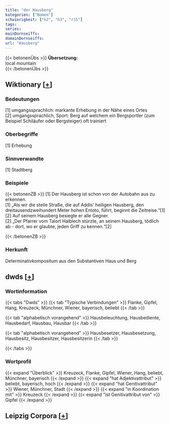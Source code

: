 ```yaml
---
title: "der Hausberg"
kategorien: ["Nomen"]
schwierigkeit: ["k2", "h3", "r15"]
tags:
series:
mainDornseiffs:
domainDornseiffs:
url: "Hausberg"
---
```


{{< betonenÜbs >}}
**Übersetzung:**  
local mountain  
{{< /betonenÜbs >}}

## Wiktionary [[+](https://de.wiktionary.org/wiki/Hausberg)]

### Bedeutungen
[1] umgangssprachlich: markante Erhebung in der Nähe eines Ortes  
[2] umgangssprachlich, Sport: Berg auf welchem ein Bergsportler (zum Beispiel Schiläufer oder Bergsteiger) oft trainiert  

### Oberbegriffe
[1] Erhebung  

### Sinnverwandte
[1] Stadtberg  

### Beispiele
{{< betonenZB >}}
[1] Der Hausberg ist schon von der Autobahn aus zu erkennen.  
[1] „Als wir die steile Straße, die auf Addis' heiligen Hausberg, den dreitausendzweihundert Meter hohen Entoto, führt, beginnt die Zeitreise.“[1]  
[2] Auf seinem Hausberg besiegte er alle Gegner.  
[2] „Der Pfarrer vom Talort Halblech stürzte, an seinem Hausberg, tödlich ab - dort, wo er glaubte, jeden Griff zu kennen.“[2]  

{{< /betonenZB >}}
### Herkunft
Determinativkompositum aus den Substantiven Haus und Berg  



## dwds [[+](https://www.dwds.de/wb/Hausberg)]

### Wortinformation
{{< tabs "Dwds" >}}
{{< tab "Typische Verbindungen" >}}
Flanke, Gipfel, Hang, Kreuzeck, Münchner, Wiener, bayerisch, beliebt
{{< /tab >}}

{{< tab "alphabetisch vorangehend" >}}
Hausbeleuchtung, Hausbediente, Hausbedarf, Hausbau, Hausbar
{{< /tab >}}

{{< tab "alphabetisch vorangehend" >}}
Hausbesetzer, Hausbesetzung, Hausbesitz, Hausbesitzer, Hausbesitzerin
{{< /tab >}}

{{< /tabs >}}

### Wortprofil
{{< expand "Überblick" >}} Kreuzeck, Flanke, Gipfel, Wiener, Hang, beliebt, Münchner, bayerisch {{< /expand >}}
{{< expand "hat Adjektivattribut" >}} beliebt, bayerisch, hoch {{< /expand >}}
{{< expand "hat Genitivattribut" >}} Wiener, Münchner, Stadt {{< /expand >}}
{{< expand "in Koordination mit" >}} Kreuzeck {{< /expand >}}
{{< expand "ist Genitivattribut von" >}} Gipfel {{< /expand >}}

## Leipzig Corpora [[+](https://corpora.uni-leipzig.de/en/res?word=Hausberg&corpusId=deu_newscrawl-public_2018)]

